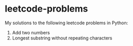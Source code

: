 # leetcode-problems
My solutions to the following leetcode problems in Python:
1. Add two numbers
2. Longest substring without repeating characters
